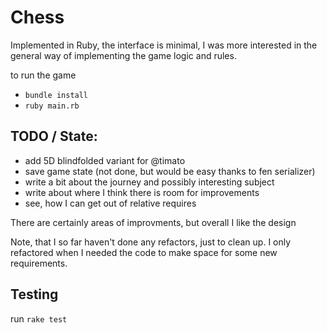 # Chess

Implemented in Ruby, the interface is minimal, I was more interested in the general
way of implementing the game logic and rules.

to run the game

* ``bundle install``
* ``ruby main.rb``

## TODO / State:

* add 5D blindfolded variant for @timato
* save game state (not done, but would be easy thanks to fen serializer)
* write a bit about the journey and possibly interesting subject
* write about where I think there is room for improvements 
* see, how I can get out of relative requires

There are certainly areas of improvments, but overall I like the design

Note, that I so far haven't done any refactors, just to clean up. I only refactored when I needed
the code to make space for some new requirements.

## Testing

run `rake test`
